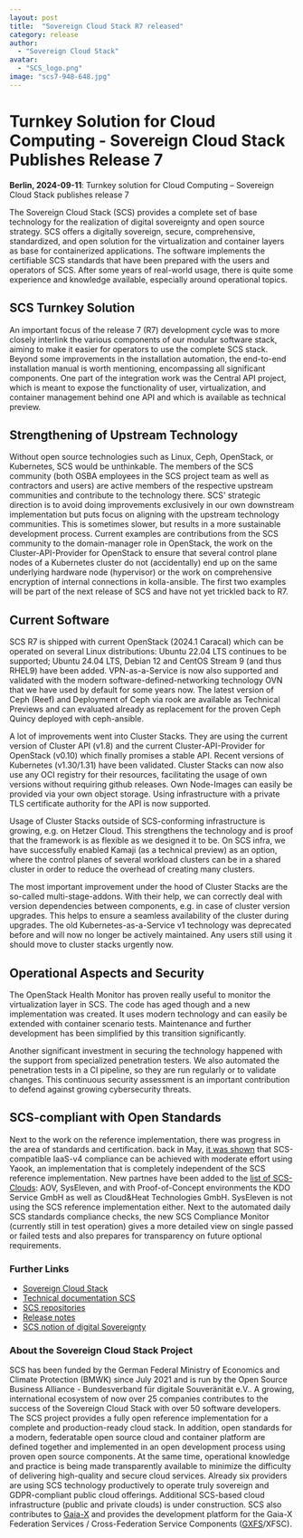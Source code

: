 ```yaml
---
layout: post
title:  "Sovereign Cloud Stack R7 released"
category: release
author:
  - "Sovereign Cloud Stack"
avatar:
  - "SCS_logo.png"
image: "scs7-948-648.jpg"
---
```

# Turnkey Solution for Cloud Computing - Sovereign Cloud Stack Publishes Release 7

**Berlin, 2024-09-11**: Turnkey solution for Cloud Computing – Sovereign Cloud Stack publishes release 7

The Sovereign Cloud Stack (SCS) provides a complete set of base technology
for the realization of digital sovereignty and open source strategy. SCS
offers a digitally sovereign, secure, comprehensive, standardized,
and open solution for the virtualization and container layers as base for
containerized applications. The software implements the certifiable SCS
standards that have been prepared with the users and operators of SCS.
After some years of real-world usage, there is quite some experience and
knowledge available, especially around operational topics.

## SCS Turnkey Solution

An important focus of the release 7 (R7) development cycle was to more
closely interlink the various components of our modular software stack,
aiming to make it easier for operators to use the complete SCS stack.
Beyond some improvements in the installation automation, the end-to-end
installation manual is worth mentioning, encompassing all significant
components. One part of the integration work was the Central API project,
which is meant to expose the functionality of user, virtualization,
and container management behind one API and which is available as technical
preview.

## Strengthening of Upstream Technology

Without open source technologies such as Linux, Ceph, OpenStack, or
Kubernetes, SCS would be unthinkable. The members of the SCS community
(both OSBA employees in the SCS project team as well as contractors and
users) are active members of the respective upstream communities and
contribute to the technology there. SCS' strategic direction is to
avoid doing improvements exclusively in our own downstream implementation
but puts focus on aligning with the upstream technology communities.
This is sometimes slower, but results in a more sustainable development
process. Current examples are contributions from the SCS
community to the domain-manager role in OpenStack, the work on
the Cluster-API-Provider for OpenStack to ensure that several control
plane nodes of a Kubernetes cluster do not (accidentally) end up on the
same underlying hardware node (hypervisor) or the work on comprehensive
encryption of internal connections in kolla-ansible. The first two
examples will be part of the next release of SCS and have not yet trickled
back to R7.

## Current Software

SCS R7 is shipped with current OpenStack (2024.1 Caracal) which can be operated
on several Linux distributions: Ubuntu 22.04 LTS continues to be supported;
Ubuntu 24.04 LTS, Debian 12 and CentOS Stream 9 (and thus RHEL9) have been added. VPN-as-a-Service
is now also supported and validated with the modern software-defined-networking
technology OVN that we have used by default for some years now. The latest version
of Ceph (Reef) and Deployment of Ceph via rook are available as Technical
Previews and can evaluated already as replacement for the proven Ceph Quincy
deployed with ceph-ansible.

A lot of improvements went into Cluster Stacks. They are using the current
version of Cluster API (v1.8) and the current Cluster-API-Provider for OpenStack
(v0.10) which finally promises a stable API. Recent versions of Kubernetes
(v1.30/1.31) have been validated. Cluster Stacks can now also use any OCI registry
for their resources, facilitating the usage of own versions without requiring github
releases. Own Node-Images can easily be provided via your own object storage.
Using infrastructure with a private TLS certificate authority for the API is
now supported.

Usage of Cluster Stacks outside of SCS-conforming infrastructure is growing,
e.g. on Hetzer Cloud. This strengthens the technology and is proof that the
framework is as flexible as we designed it to be. On SCS infra, we have
successfully enabled Kamaji (as a technical preview) as an option, where the
control planes of several workload clusters can be in a shared cluster in order
to reduce the overhead of creating many clusters. 

The most important improvement under the hood of Cluster Stacks are the
so-called multi-stage-addons. With their help, we can correctly deal
with version dependencies between components, e.g. in case of cluster
version upgrades. This helps to ensure a seamless availability of the
cluster during upgrades. The old Kubernetes-as-a-Service v1 technology
was deprecated before and will now no longer be actively maintained.
Any users still using it should move to cluster stacks urgently now.

## Operational Aspects and Security

The OpenStack Health Monitor has proven really useful to monitor the
virtualization layer in SCS. The code has aged though and a new implementation
was created. It uses modern technology and can easily be extended with
container scenario tests. Maintenance and further development has been
simplified by this transition significantly.

Another significant investment in securing the technology happened with
the support from specialized penetration testers. We also automated the
penetration tests in a CI pipeline, so they are run regularly or to validate
changes. This continuous security assessment is an important contribution
to defend against growing cybersecurity threats.

## SCS-compliant with Open Standards

Next to the work on the reference implementation, there was progress in the
area of standards and certification.
back in May, [it was shown](https://scs.community/2024/05/13/cost-of-making-an-openstack-cluster-scs-compliant/)
that SCS-compatible IaaS-v4 compliance can be achieved with moderate effort
using Yaook, an implementation that is completely independent of the SCS
reference implementation.
New partnes have been added to the
[list of SCS-Clouds](https://docs.scs.community/standards/certification/overview/#compliant-cloud-environments):
AOV, SysEleven, and with Proof-of-Concept environments the KDO Service
GmbH as well as Cloud&Heat Technologies GmbH. SysEleven is not using
the SCS reference implementation either. Next to the automated daily
SCS standards compliance checks, the new SCS Compliance Monitor (currently
still in test operation) gives a more detailed view on single passed or
failed tests and also prepares for transparency on future optional
requirements.

### Further Links

- [Sovereign Cloud Stack](https://scs.community/)
- [Technical documentation SCS](https://docs.scs.community/docs)
- [SCS repositories](https://github.com/SovereignCloudStack)
- [Release notes](https://docs.scs.community/docs/category/releases)
- [SCS notion of digital Sovereignty](https://the-report.cloud/why-digital-sovereignty-is-more-than-mere-legal-compliance/)

### About the Sovereign Cloud Stack Project

SCS has been funded by the German Federal Ministry of Economics and Climate
Protection (BMWK) since July 2021 and is run by the Open Source Business
Alliance - Bundesverband für digitale Souveränität e.V.. A growing,
international ecosystem of now over 25 companies contributes to the success of
the Sovereign Cloud Stack with over 50 software developers.
The SCS project provides a fully open reference implementation for a complete
and production-ready cloud stack. In addition, open
standards for a modern, federatable open source cloud and container platform
are defined together and implemented in an open development process using proven open
source components. At the same time, operational knowledge and practice is
being made transparently available to minimize the difficulty of delivering
high-quality and secure cloud services. Already six providers are using SCS
technology productively to operate truly sovereign and GDPR-compliant public
cloud offerings. Additional SCS-based cloud infrastructure (public and private
clouds) is under construction. SCS also contributes to
[Gaia-X](https://gaia-x.eu/) and provides the
development platform for the Gaia-X Federation Services / Cross-Federation
Service Components ([GXFS](https://www.gxfs.eu/)/XFSC).
